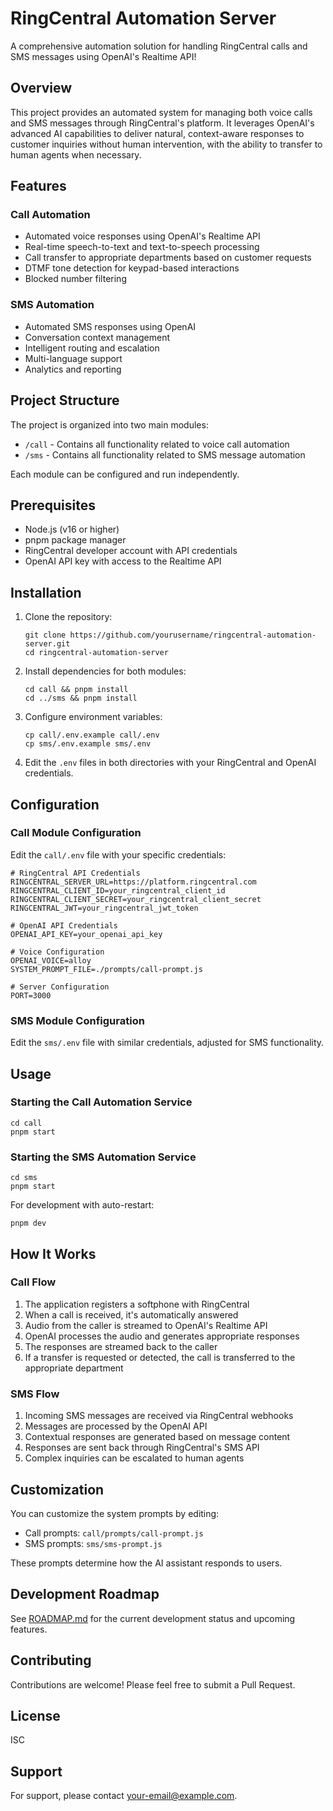# RingCentral Automation Server

A comprehensive automation solution for handling RingCentral calls and SMS messages using OpenAI's Realtime API!

## Overview

This project provides an automated system for managing both voice calls and SMS messages through RingCentral's platform. It leverages OpenAI's advanced AI capabilities to deliver natural, context-aware responses to customer inquiries without human intervention, with the ability to transfer to human agents when necessary.

## Features

### Call Automation

- Automated voice responses using OpenAI's Realtime API
- Real-time speech-to-text and text-to-speech processing
- Call transfer to appropriate departments based on customer requests
- DTMF tone detection for keypad-based interactions
- Blocked number filtering

### SMS Automation

- Automated SMS responses using OpenAI
- Conversation context management
- Intelligent routing and escalation
- Multi-language support
- Analytics and reporting

## Project Structure

The project is organized into two main modules:

- `/call` - Contains all functionality related to voice call automation
- `/sms` - Contains all functionality related to SMS message automation

Each module can be configured and run independently.

## Prerequisites

- Node.js (v16 or higher)
- pnpm package manager
- RingCentral developer account with API credentials
- OpenAI API key with access to the Realtime API

## Installation

1. Clone the repository:

   ```
   git clone https://github.com/yourusername/ringcentral-automation-server.git
   cd ringcentral-automation-server
   ```

2. Install dependencies for both modules:

   ```
   cd call && pnpm install
   cd ../sms && pnpm install
   ```

3. Configure environment variables:

   ```
   cp call/.env.example call/.env
   cp sms/.env.example sms/.env
   ```

4. Edit the `.env` files in both directories with your RingCentral and OpenAI credentials.

## Configuration

### Call Module Configuration

Edit the `call/.env` file with your specific credentials:

```
# RingCentral API Credentials
RINGCENTRAL_SERVER_URL=https://platform.ringcentral.com
RINGCENTRAL_CLIENT_ID=your_ringcentral_client_id
RINGCENTRAL_CLIENT_SECRET=your_ringcentral_client_secret
RINGCENTRAL_JWT=your_ringcentral_jwt_token

# OpenAI API Credentials
OPENAI_API_KEY=your_openai_api_key

# Voice Configuration
OPENAI_VOICE=alloy
SYSTEM_PROMPT_FILE=./prompts/call-prompt.js

# Server Configuration
PORT=3000
```

### SMS Module Configuration

Edit the `sms/.env` file with similar credentials, adjusted for SMS functionality.

## Usage

### Starting the Call Automation Service

```
cd call
pnpm start
```

### Starting the SMS Automation Service

```
cd sms
pnpm start
```

For development with auto-restart:

```
pnpm dev
```

## How It Works

### Call Flow

1. The application registers a softphone with RingCentral
2. When a call is received, it's automatically answered
3. Audio from the caller is streamed to OpenAI's Realtime API
4. OpenAI processes the audio and generates appropriate responses
5. The responses are streamed back to the caller
6. If a transfer is requested or detected, the call is transferred to the appropriate department

### SMS Flow

1. Incoming SMS messages are received via RingCentral webhooks
2. Messages are processed by the OpenAI API
3. Contextual responses are generated based on message content
4. Responses are sent back through RingCentral's SMS API
5. Complex inquiries can be escalated to human agents

## Customization

You can customize the system prompts by editing:

- Call prompts: `call/prompts/call-prompt.js`
- SMS prompts: `sms/sms-prompt.js`

These prompts determine how the AI assistant responds to users.

## Development Roadmap

See [ROADMAP.md](sms/ROADMAP.md) for the current development status and upcoming features.

## Contributing

Contributions are welcome! Please feel free to submit a Pull Request.

## License

ISC

## Support

For support, please contact [your-email@example.com](mailto:your-email@example.com).
